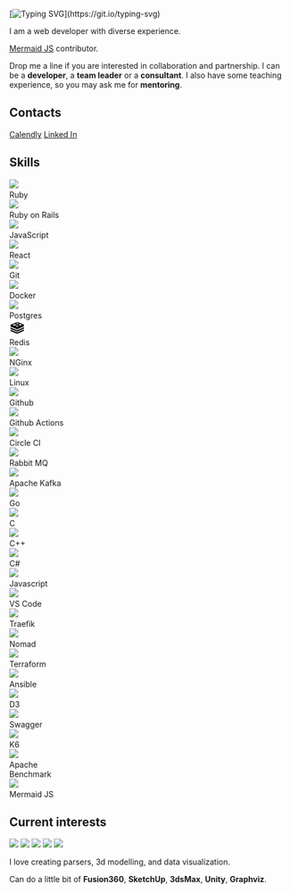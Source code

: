 ---
---

<link rel="stylesheet" href="./styles/index.css">

<!-- [![](https://visitcount.itsvg.in/api?id=nirname&label=Profile%20Views&color=0&icon=5&pretty=true)](https://visitcount.itsvg.in) -->

[![Typing SVG](https://readme-typing-svg.demolab.com?font=Fira+Code&size=18&duration=2000&pause=125&color=249bb3&multiline=true&width=500&height=75&lines=Hello!+Nice+to+meet+you.;I+have+been+programming+for+quite+a+time.;Feel+free+to+contact+me.)](https://git.io/typing-svg)

I am a web developer with diverse experience.

[Mermaid JS](https://github.com/mermaid-js/mermaid) contributor.

Drop me a line if you are interested in collaboration and partnership.
I can be a **developer**, a **team leader** or a **consultant**.
I also have some teaching experience, so you may ask me for **mentoring**.

## Contacts

<a href="https://calendy.com/nirname" class="contact calendly">Calendly</a>
<a href="https://www.linkedin.com/in/nirname" class="contact linkedin">Linked In</a>

## Skills

<div class="skills">
<div class="skill"> <img src="https://simpleicons.org/icons/ruby.svg"             >  <div>Ruby             </div></div>
<div class="skill"> <img src="https://simpleicons.org/icons/rubyonrails.svg"      >  <div>Ruby on Rails    </div></div>
<div class="skill"> <img src="https://simpleicons.org/icons/javascript.svg"       >  <div>JavaScript       </div></div>
<div class="skill"> <img src="https://simpleicons.org/icons/react.svg"            >  <div>React            </div></div>
<div class="skill"> <img src="https://simpleicons.org/icons/git.svg"              >  <div>Git              </div></div>
<div class="skill"> <img src="https://simpleicons.org/icons/docker.svg"           >  <div>Docker           </div></div>
<div class="skill"> <img src="https://simpleicons.org/icons/postgresql.svg"       >  <div>Postgres         </div></div>
<div class="skill"> <img src="./icons/redis.svg"                                  >  <div>Redis            </div></div>
<div class="skill"> <img src="https://simpleicons.org/icons/nginx.svg"            >  <div>NGinx            </div></div>
<div class="skill"> <img src="https://simpleicons.org/icons/linux.svg"            >  <div>Linux            </div></div>
<div class="skill"> <img src="https://simpleicons.org/icons/github.svg"           >  <div>Github           </div></div>
<div class="skill"> <img src="https://simpleicons.org/icons/githubactions.svg"    >  <div>Github Actions   </div></div>
<div class="skill"> <img src="https://simpleicons.org/icons/circleci.svg"         >  <div>Circle CI        </div></div>
<div class="skill"> <img src="https://simpleicons.org/icons/rabbitmq.svg"         >  <div>Rabbit MQ        </div></div>
<div class="skill"> <img src="https://simpleicons.org/icons/apachekafka.svg"      >  <div>Apache Kafka     </div></div>
<div class="skill"> <img src="https://simpleicons.org/icons/go.svg"               >  <div>Go               </div></div>
<div class="skill"> <img src="https://simpleicons.org/icons/c.svg"                >  <div>C                </div></div>
<div class="skill"> <img src="https://simpleicons.org/icons/cplusplus.svg"        >  <div>C++              </div></div>
<div class="skill"> <img src="https://simpleicons.org/icons/csharp.svg"           >  <div>C#               </div></div>
<div class="skill"> <img src="https://simpleicons.org/icons/javascript.svg"       >  <div>Javascript       </div></div>
<div class="skill"> <img src="https://simpleicons.org/icons/visualstudiocode.svg" >  <div>VS Code          </div></div>
<div class="skill"> <img src="https://simpleicons.org/icons/traefikproxy.svg"     >  <div>Traefik          </div></div>
<div class="skill"> <img src="https://simpleicons.org/icons/nomad.svg"            >  <div>Nomad            </div></div>
<div class="skill"> <img src="https://simpleicons.org/icons/terraform.svg"        >  <div>Terraform        </div></div>
<div class="skill"> <img src="https://simpleicons.org/icons/ansible.svg"          >  <div>Ansible          </div></div>
<div class="skill"> <img src="https://simpleicons.org/icons/d3dotjs.svg"          >  <div>D3               </div></div>
<div class="skill"> <img src="https://simpleicons.org/icons/swagger.svg"          >  <div>Swagger          </div></div>
<div class="skill"> <img src="https://simpleicons.org/icons/k6.svg"               >  <div>K6               </div></div>
<div class="skill"> <img src="https://simpleicons.org/icons/apache.svg"           >  <div>Apache<br>Benchmark</div></div>
<div class="skill"> <img src="https://simpleicons.org/icons/mermaid.svg"          >  <div>Mermaid JS       </div></div>
</div>

## Current interests

<img src="https://img.shields.io/badge/Parsers_and_compilers-003049?style=flat-square" height=24 />
<img src="https://img.shields.io/badge/Infrastructure-8300c4?style=flat-square" height=24 />
<img src="https://img.shields.io/badge/Websites-fcbf49?style=flat-square" height=24 />
<img src="https://img.shields.io/badge/Data_visuzlization-1cb08f?style=flat-square" height=24 />
<img src="https://img.shields.io/badge/Computer_graphics-d62828?style=flat-square" height=24 />

I love creating parsers, 3d modelling, and data visualization.

Can do a little bit of
**Fusion360**,
**SketchUp**,
**3dsMax**,
**Unity**,
**Graphviz**.
